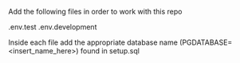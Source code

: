 Add the following files in order to work with this repo

.env.test
.env.development

Inside each file add the appropriate database name (PGDATABASE=<insert_name_here>) found in setup.sql
